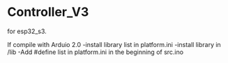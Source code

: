 # Controller_V3
for esp32_s3.

If compile with Arduio 2.0
-install library list in platform.ini
-install library in /lib
-Add #define list in platform.ini in the beginning of src.ino
